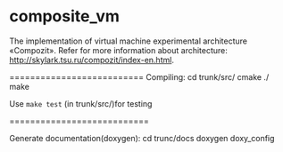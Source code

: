 composite_vm
============


The implementation of virtual machine experimental architecture «Compozit». 
Refer for more information about architecture: http://skylark.tsu.ru/compozit/index-en.html.


==========================
Compiling:
	cd trunk/src/
	cmake ./
	make

Use `make test` (in trunk/src/)for testing 

===========================

Generate documentation(doxygen):
	cd trunc/docs
	doxygen doxy_config
